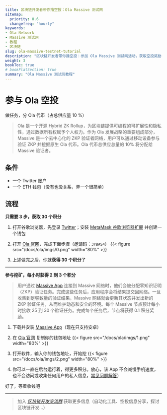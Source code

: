 ```yaml
---
title: 区块链开发者带你撸空投：Ola Massive 测试网
sitemap:
  priority: 0.6
  changefreq: "hourly"
keywords:
- Ola Network
- Massive 测试网
- 教程
- 区块链
slug: ola-massive-testnet-tutorial
description: "区块链开发者带你撸空投：参加 Ola Massive 测试网活动，获取空投奖励"
weight: 3
bookToc: true
# bookFlatSection: true
summary: "Ola Massive 测试网教程"
---
```


# 参与 Ola 空投

做任务，分 Ola 代币（占总供应量 10 %）

> Ola 是一个开源 Hybrid ZK Rollup，为区块链提供可编程的可扩展性和隐私性，通过数据所有权赋予个人权力。作为 Ola 发展战略的重要组成部分，Massive 是一个去中心化的 ZKP 验证者网络，用户可以通过移动设备参与验证 ZKP 并挖掘原生 Ola 代币。Ola 代币总供应总量的 10% 将分配给 Massive 验证者。

## 条件

- 一个 Twitter 账户
- 一个 ETH 钱包（没有也没关系，弄一个很简单）

## 流程

**只需要 3 步，获取 30 个积分**

1. 打开谷歌浏览器，先登录 [Twitter][twitter]；安装 [MetaMask 谷歌浏览器扩展][metamask-chrome] 并创建一个钱包

2. 打开 <a href="https://olavm.org/massive?minerCode=3YBAS4" target="_blank">Ola 官网</a>，完成下面步骤（邀请码：`3YBAS4`）
    {{< figure src="/docs/ola/imgs/0.png" width="80%" >}}

3. 上述做完之后，你就**获得 30 个积分**了

[twitter]: https://twitter.com/

---

**参与挖矿，每小时获得 2 到 3 个积分**

> 用户通过 [Massive App][massive-apk] 连接到 Massive 网络时，他们会被分配零知识证明（ZKP）验证任务。完成这些任务后，应用程序会将结果提交回网络。一旦收集到足够数量的验证结果，Massive 网络就会更新其状态并发出新的 ZKP 验证任务，从而维护动态和安全的环境。每个 Massive 节点预计每小时接收 25 到 30 个验证任务。完成每个任务后，节点将获得 0.1 积分奖励。

1. 下载并安装 [Massive App][massive-apk]（现在只支持安卓）

2. 在 <a href="https://olavm.org/massive?minerCode=3YBAS4" target="_blank">Ola 官网</a> 复制你的钱包地址
    {{< figure src="/docs/ola/imgs/1.png" width="80%" >}}

3. 打开软件，输入你的钱包地址，开始挖
    {{< figure src="/docs/ola/imgs/2.png" width="80%" >}}

4. 你可以一直在后台运行着，得更多积分。放心，该 App 不会减慢手机速度，也不会访问或收集任何用户的私人信息，[常见问题解答][massive-qa]）

好了，等着收钱吧

[metamask-chrome]: https://chromewebstore.google.com/detail/metamask/nkbihfbeogaeaoehlefnkodbefgpgknn
[massive-apk]: https://ola-static-file.s3.ap-southeast-1.amazonaws.com/massive.release.apk
[massive-qa]: https://medium.com/@ola_zkzkvm/faqs-on-massive-invitation-code-c52fdb6f6e21


---
> 加入 *[区块链开发交流群](https://t.me/+ZOQ2jcLKI3hkNjFl)* 获取更多信息（自动化工具、空投信息分享，探讨区块链开发...）
